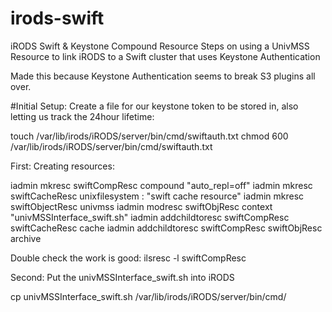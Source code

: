 # irods-swift
iRODS Swift &amp; Keystone Compound Resource
Steps on using a UnivMSS Resource to link iRODS to a Swift cluster that uses Keystone Authentication 

Made this because Keystone Authentication seems to break S3 plugins all over.

#Initial Setup:
Create a file for our keystone token to be stored in, also letting us track the 24hour lifetime:

touch /var/lib/irods/iRODS/server/bin/cmd/swiftauth.txt
chmod 600 /var/lib/irods/iRODS/server/bin/cmd/swiftauth.txt

First: Creating resources:

iadmin mkresc swiftCompResc compound "auto_repl=off"
iadmin mkresc swiftCacheResc unixfilesystem <host>:<cachePath> "swift cache resource"
iadmin mkresc swiftObjectResc univmss
iadmin modresc swiftObjResc context "univMSSInterface_swift.sh"
iadmin addchildtoresc swiftCompResc swiftCacheResc cache
iadmin addchildtoresc swiftCompResc swiftObjResc archive

Double check the work is good:
ilsresc -l swiftCompResc

Second: Put the univMSSInterface_swift.sh into iRODS

cp univMSSInterface_swift.sh /var/lib/irods/iRODS/server/bin/cmd/




